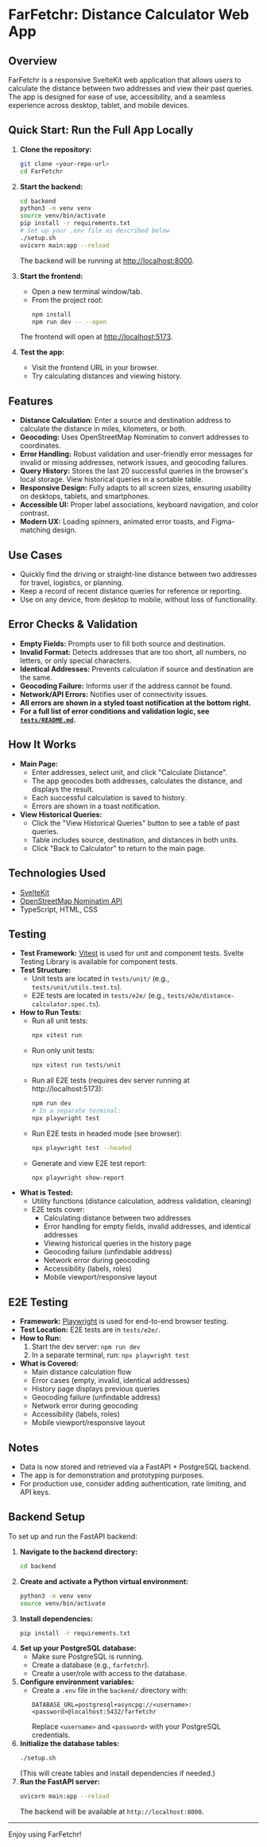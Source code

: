 # FarFetchr: Distance Calculator Web App

## Overview
FarFetchr is a responsive SvelteKit web application that allows users to calculate the distance between two addresses and view their past queries. The app is designed for ease of use, accessibility, and a seamless experience across desktop, tablet, and mobile devices.

## Quick Start: Run the Full App Locally

1. **Clone the repository:**
   ```bash
   git clone <your-repo-url>
   cd FarFetchr
   ```

2. **Start the backend:**
   ```bash
   cd backend
   python3 -m venv venv
   source venv/bin/activate
   pip install -r requirements.txt
   # Set up your .env file as described below
   ./setup.sh
   uvicorn main:app --reload
   ```
   The backend will be running at [http://localhost:8000](http://localhost:8000).

3. **Start the frontend:**
   - Open a new terminal window/tab.
   - From the project root:
     ```bash
     npm install
     npm run dev -- --open
     ```
   The frontend will open at [http://localhost:5173](http://localhost:5173).

4. **Test the app:**
   - Visit the frontend URL in your browser.
   - Try calculating distances and viewing history.

## Features
- **Distance Calculation:** Enter a source and destination address to calculate the distance in miles, kilometers, or both.
- **Geocoding:** Uses OpenStreetMap Nominatim to convert addresses to coordinates.
- **Error Handling:** Robust validation and user-friendly error messages for invalid or missing addresses, network issues, and geocoding failures.
- **Query History:** Stores the last 20 successful queries in the browser's local storage. View historical queries in a sortable table.
- **Responsive Design:** Fully adapts to all screen sizes, ensuring usability on desktops, tablets, and smartphones.
- **Accessible UI:** Proper label associations, keyboard navigation, and color contrast.
- **Modern UX:** Loading spinners, animated error toasts, and Figma-matching design.

## Use Cases
- Quickly find the driving or straight-line distance between two addresses for travel, logistics, or planning.
- Keep a record of recent distance queries for reference or reporting.
- Use on any device, from desktop to mobile, without loss of functionality.

## Error Checks & Validation
- **Empty Fields:** Prompts user to fill both source and destination.
- **Invalid Format:** Detects addresses that are too short, all numbers, no letters, or only special characters.
- **Identical Addresses:** Prevents calculation if source and destination are the same.
- **Geocoding Failure:** Informs user if the address cannot be found.
- **Network/API Errors:** Notifies user of connectivity issues.
- **All errors are shown in a styled toast notification at the bottom right.**
- **For a full list of error conditions and validation logic, see [`tests/README.md`](tests/README.md).**

## How It Works
- **Main Page:**
  - Enter addresses, select unit, and click "Calculate Distance".
  - The app geocodes both addresses, calculates the distance, and displays the result.
  - Each successful calculation is saved to history.
  - Errors are shown in a toast notification.
- **View Historical Queries:**
  - Click the "View Historical Queries" button to see a table of past queries.
  - Table includes source, destination, and distances in both units.
  - Click "Back to Calculator" to return to the main page.

## Technologies Used
- [SvelteKit](https://kit.svelte.dev/)
- [OpenStreetMap Nominatim API](https://nominatim.openstreetmap.org/)
- TypeScript, HTML, CSS

## Testing
- **Test Framework:** [Vitest](https://vitest.dev/) is used for unit and component tests. Svelte Testing Library is available for component tests.
- **Test Structure:**
  - Unit tests are located in `tests/unit/` (e.g., `tests/unit/utils.test.ts`).
  - E2E tests are located in `tests/e2e/` (e.g., `tests/e2e/distance-calculator.spec.ts`).
- **How to Run Tests:**
  - Run all unit tests:
    ```bash
    npx vitest run
    ```
  - Run only unit tests:
    ```bash
    npx vitest run tests/unit
    ```
  - Run all E2E tests (requires dev server running at http://localhost:5173):
    ```bash
    npm run dev
    # In a separate terminal:
    npx playwright test
    ```
  - Run E2E tests in headed mode (see browser):
    ```bash
    npx playwright test --headed
    ```
  - Generate and view E2E test report:
    ```bash
    npx playwright show-report
    ```
- **What is Tested:**
  - Utility functions (distance calculation, address validation, cleaning)
  - E2E tests cover:
    - Calculating distance between two addresses
    - Error handling for empty fields, invalid addresses, and identical addresses
    - Viewing historical queries in the history page
    - Geocoding failure (unfindable address)
    - Network error during geocoding
    - Accessibility (labels, roles)
    - Mobile viewport/responsive layout

## E2E Testing
- **Framework:** [Playwright](https://playwright.dev/) is used for end-to-end browser testing.
- **Test Location:** E2E tests are in `tests/e2e/`.
- **How to Run:**
  1. Start the dev server: `npm run dev`
  2. In a separate terminal, run: `npx playwright test`
- **What is Covered:**
  - Main distance calculation flow
  - Error cases (empty, invalid, identical addresses)
  - History page displays previous queries
  - Geocoding failure (unfindable address)
  - Network error during geocoding
  - Accessibility (labels, roles)
  - Mobile viewport/responsive layout

## Notes

* Data is now stored and retrieved via a FastAPI + PostgreSQL backend.
* The app is for demonstration and prototyping purposes.
* For production use, consider adding authentication, rate limiting, and API keys.

## Backend Setup

To set up and run the FastAPI backend:

1. **Navigate to the backend directory:**
   ```bash
   cd backend
   ```
2. **Create and activate a Python virtual environment:**
   ```bash
   python3 -m venv venv
   source venv/bin/activate
   ```
3. **Install dependencies:**
   ```bash
   pip install -r requirements.txt
   ```
4. **Set up your PostgreSQL database:**
   - Make sure PostgreSQL is running.
   - Create a database (e.g., `farfetchr`).
   - Create a user/role with access to the database.
5. **Configure environment variables:**
   - Create a `.env` file in the `backend/` directory with:
     ```
     DATABASE_URL=postgresql+asyncpg://<username>:<password>@localhost:5432/farfetchr
     ```
     Replace `<username>` and `<password>` with your PostgreSQL credentials.
6. **Initialize the database tables:**
   ```bash
   ./setup.sh
   ```
   (This will create tables and install dependencies if needed.)
7. **Run the FastAPI server:**
   ```bash
   uvicorn main:app --reload
   ```
   The backend will be available at `http://localhost:8000`.

---

Enjoy using FarFetchr!
